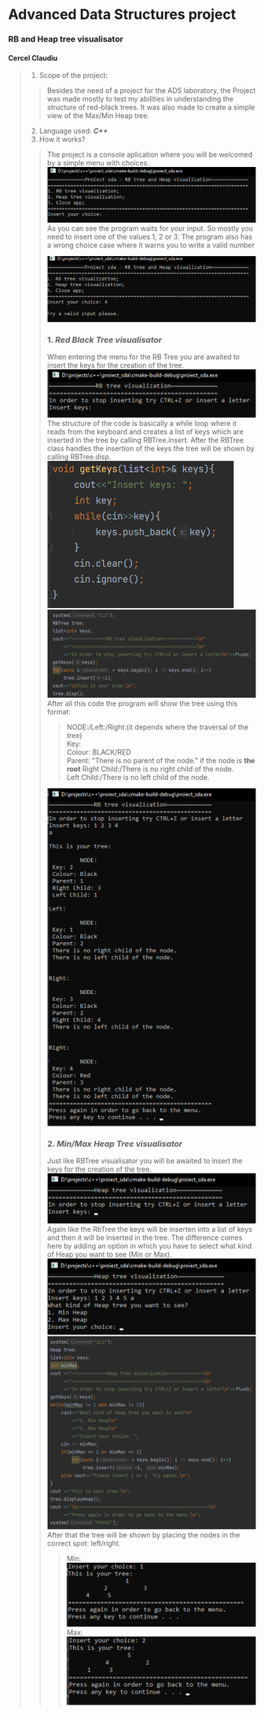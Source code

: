 # Advanced Data Structures project
### RB and Heap tree visualisator
#### Cercel Claudiu
> 1. Scope of the project:
> > Besides the need of a project for the ADS laboratory, the Project was made mostly to test my abilities in understanding the structure of red-black trees. 
> > It was also made to create a simple view of the Max/Min Heap tree.
> 2. Language used: ***C++***
> 3. How it works?
> > The project is a console aplication where you will be welcomed by a simple menu with choices.  
> > ![Main menu](Images/Menu.png)    
> > As you can see the program waits for your input. So mostly you need to insert one of the values 1, 2 or 3. The program also has a wrong choice case where it warns you to write a valid number
> >
> >![Input error message](Images/InputErrorMesssage.png)
> > ### 1. ***Red Black Tree visualisator***
> >
> > When entering the menu for the RB Tree you are awaited to insert the keys for the creation of the tree.  
> >![RbMenu](Images/RbMenu.png)    
> >The structure of the code is basically a while loop where it reads from the keyboard and creates a list of keys which are inserted in the tree by calling RBTree.insert. After the RBTree class handles the insertion of the keys the tree will be shown by calling RBTree.disp.  
> >![getKeys](Images/KeyList.png) ![RBTreeInsert+Disp](Images/RbTree.insert+disp.png)   
> >After all this code the program will show the tree using this format:
> > > NODE:/Left:/Right:(it depends where the traversal of the tree)  
> > > Key:  
> > > Colour: BLACK/RED   
> > > Parent: "There is no parent of the node." if the node is **the root**
> > > Right Child:/There is no right child of the node.  
> > > Left Child:/There is no left child of the node.    
> >
> >![RbTreeDisp](Images/RBTreeDisp.png)
> > ### 2. ***Min/Max Heap Tree visualisator***
> >
> >Just like RBTree visualisator you will be awaited to insert the keys for the creation of the tree.  
> >![HeapMenu](Images/HeapMenu.png)    
> >Again like the RbTree the keys will be inserten into a list of keys and then it will be inserted in the tree. The difference comes here by adding an option in which you have to select what kind of Heap you want to see (Min or Max).  
> >![KindOfHeap](Images/KindOfHeap.png)    
> >![HeapInsert+Display](Images/HeapInsert+Display.png)   
> >After that the tree will be shown by placing the nodes in the correct spot: left/right.  
> > >Min:  
> > >![MinHeap](Images/MinHeap.png)    
> > >Max:  
> > >![MaxHeap](Images/MaxHeap.png)